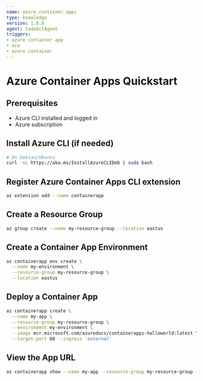 ```yaml
---
name: azure_container_apps
type: knowledge
version: 1.0.0
agent: CodeActAgent
triggers:
- azure container app
- aca
- azure container
---
```


# Azure Container Apps Quickstart

## Prerequisites

- Azure CLI installed and logged in
- Azure subscription

## Install Azure CLI (if needed)

```bash
# On Debian/Ubuntu
curl -sL https://aka.ms/InstallAzureCLIDeb | sudo bash
```

## Register Azure Container Apps CLI extension

```bash
az extension add --name containerapp
```

## Create a Resource Group

```bash
az group create --name my-resource-group --location eastus
```

## Create a Container App Environment

```bash
az containerapp env create \
  --name my-environment \
  --resource-group my-resource-group \
  --location eastus
```

## Deploy a Container App

```bash
az containerapp create \
  --name my-app \
  --resource-group my-resource-group \
  --environment my-environment \
  --image mcr.microsoft.com/azuredocs/containerapps-helloworld:latest \
  --target-port 80 --ingress 'external'
```

## View the App URL

```bash
az containerapp show --name my-app --resource-group my-resource-group --query properties.configuration.ingress.fqdn
```
